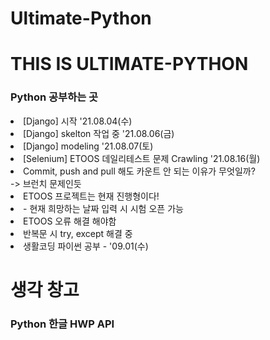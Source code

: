 # Ultimate-Python

<h1> THIS IS ULTIMATE-PYTHON</h1>

<h3> Python 공부하는 곳</h3>

<li> [Django] 시작 '21.08.04(수)</li>
<li> [Django] skelton 작업 중 '21.08.06(금)</li>
<li> [Django] modeling '21.08.07(토)</li>
<li> [Selenium] ETOOS 데일리테스트 문제 Crawling '21.08.16(월)</li>
<li> Commit, push and pull 해도 카운트 안 되는 이유가 무엇일까?</li>
-> 브런치 문제인듯
<li> ETOOS 프로젝트는 현재 진행형이다!</li>
<li> - 현재 희망하는 날짜 입력 시 시험 오픈 가능</li>
<li> ETOOS 오류 해결 해야함 </li>
<!-- <li> 오늘은 젤다의 전설과 동물의 숲을 했습니다. </li> -->
<!-- commit count 가 안됨! -->
<li> 반복문 시 try, except 해결 중 </li>
<li> 생활코딩 파이썬 공부 - '09.01(수) </li>



<h1> 생각 창고 </h1>
<h3> Python 한글 HWP API </h3>

